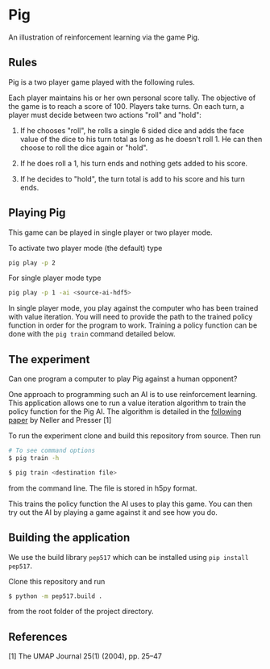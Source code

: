 # Pig 
An illustration of reinforcement learning via the game Pig. 

## Rules
Pig is a two player game played with the following rules. 

Each player maintains his or her own personal score tally. The objective of the game is to reach a score of 100. Players take turns. On each turn, a player must decide between two actions "roll" and "hold":

1. If he chooses "roll", he rolls a single 6 sided dice and adds the face value of the dice to his turn total as long as he doesn't roll 1. He can then choose to roll the dice again or "hold". 

2. If he does roll a 1, his turn ends and nothing gets added to his score. 

3. If he decides to "hold", the turn total is add to his score and his turn ends. 

## Playing Pig 
This game can be played in single player or two player mode. 

To activate two player mode (the default) type 
```bash
pig play -p 2
```

For single player mode type 
```bash
pig play -p 1 -ai <source-ai-hdf5>
``` 
In single player mode, you play against the computer who has been trained with value iteration. You will need to provide the path to the trained policy function
in order for the program to work. Training a policy function can be done with the
`pig train` command detailed below. 

## The experiment 
Can one program a computer to play Pig against a human opponent? 

One approach to programming such an AI is to use reinforcement learning. This application allows one to run a value iteration algorithm to train the policy function for the Pig AI. The algorithm is detailed in the [following paper](http://cs.gettysburg.edu/~tneller/papers/pig.zip) by Neller and Presser [1]

To run the experiment clone and build this repository from source. Then run 

```bash
# To see command options 
$ pig train -h 

$ pig train <destination file>
``` 
from the command line. The file is stored in h5py format. 

This trains the policy function the AI uses to play this game. You can then try out the AI by playing a game against it and see how you do. 

## Building the application
We use the build library `pep517` which can be installed using `pip install pep517`. 

Clone this repository and run 

```bash
$ python -m pep517.build .
``` 

from the root folder of the project directory. 

## References 
[1] The UMAP Journal 25(1) (2004), pp. 25–47
